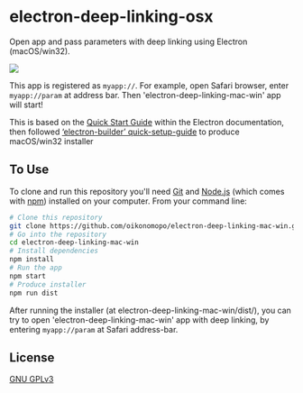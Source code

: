 # electron-deep-linking-osx


Open app and pass parameters with deep linking using Electron (macOS/win32).

![](https://github.com/oikonomopo/electron-deep-linking-osx/blob/master/electron-deeplinking-osx-example.gif)

This app is registered as ```myapp://```. For example, open Safari browser, enter ```myapp://param``` at address bar. Then 'electron-deep-linking-mac-win' app will start!

This is based on the [Quick Start Guide](http://electron.atom.io/docs/tutorial/quick-start) within the Electron documentation, then followed [‘electron-builder’ quick-setup-guide](https://github.com/electron-userland/electron-builder#quick-setup-guide) to produce macOS/win32 installer

## To Use

To clone and run this repository you'll need [Git](https://git-scm.com) and [Node.js](https://nodejs.org/en/download/) (which comes with [npm](http://npmjs.com)) installed on your computer. From your command line:

```bash
# Clone this repository
git clone https://github.com/oikonomopo/electron-deep-linking-mac-win.git
# Go into the repository
cd electron-deep-linking-mac-win
# Install dependencies
npm install
# Run the app
npm start
# Produce installer
npm run dist
```
After running the installer (at electron-deep-linking-mac-win/dist/), you can try to open 'electron-deep-linking-mac-win' app with deep linking, by entering ```myapp://param``` at Safari address-bar.

## License

[GNU GPLv3](LICENSE.md)
